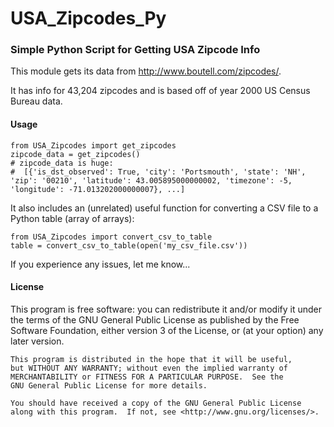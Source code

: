 <h1>USA_Zipcodes_Py</h1>

<h3>Simple Python Script for Getting USA Zipcode Info</h3>


This module gets its data from <a href="http://www.boutell.com/zipcodes/">http://www.boutell.com/zipcodes/</a>. 

It has info for 43,204 zipcodes and is based off of year 2000 US Census Bureau data.

<h4>Usage</h4>

    from USA_Zipcodes import get_zipcodes
    zipcode_data = get_zipcodes()  
    # zipcode_data is huge:
    #  [{'is_dst_observed': True, 'city': 'Portsmouth', 'state': 'NH', 'zip': '00210', 'latitude': 43.005895000000002, 'timezone': -5, 'longitude': -71.013202000000007}, ...]

It also includes an (unrelated) useful function for converting a CSV file to a Python table (array of arrays):

    from USA_Zipcodes import convert_csv_to_table
    table = convert_csv_to_table(open('my_csv_file.csv'))

If you experience any issues, let me know...

<h4>License</h4>
    This program is free software: you can redistribute it and/or modify
    it under the terms of the GNU General Public License as published by
    the Free Software Foundation, either version 3 of the License, or
    (at your option) any later version.

    This program is distributed in the hope that it will be useful,
    but WITHOUT ANY WARRANTY; without even the implied warranty of
    MERCHANTABILITY or FITNESS FOR A PARTICULAR PURPOSE.  See the
    GNU General Public License for more details.

    You should have received a copy of the GNU General Public License
    along with this program.  If not, see <http://www.gnu.org/licenses/>.
